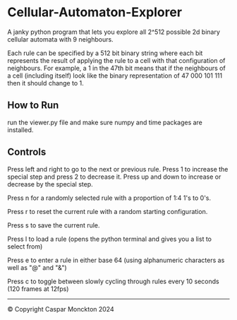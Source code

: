 # Cellular-Automaton-Explorer
A janky python program that lets you explore all 2^512 possible 2d binary cellular automata with 9 neighbours.

Each rule can be specified by a 512 bit binary string where each bit represents the result of applying the rule to a cell with that configuration of neighbours.
For example, a 1 in the 47th bit means that if the neighbours of a cell (including itself) look like the binary representation of 47
000
101
111
then it should change to 1.

## How to Run

run the viewer.py file and make sure numpy and time packages are installed.

## Controls

Press left and right to go to the next or previous rule. Press 1 to increase the special step and press 2 to decrease it. Press up and down to increase or decrease by the special step.

Press n for a randomly selected rule with a proportion of 1:4 1's to 0's.

Press r to reset the current rule with a random starting configuration.

Press s to save the current rule.

Press l to load a rule (opens the python terminal and gives you a list to select from)

Press e to enter a rule in either base 64 (using alphanumeric characters as well as "@" and "&")

Press c to toggle between slowly cycling through rules every 10 seconds (120 frames at 12fps)

---

© Copyright Caspar Monckton 2024
